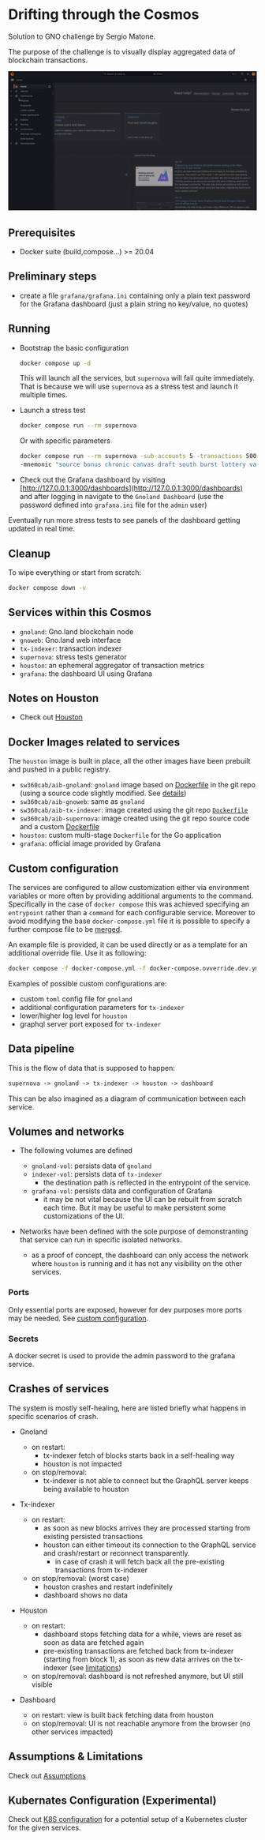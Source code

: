 # Drifting through the Cosmos

Solution to GNO challenge by Sergio Matone.

The purpose of the challenge is to visually display aggregated data of blockchain transactions.

![Banner](.github/demo.gif)

## Prerequisites

* Docker suite (build,compose...) >= 20.04

## Preliminary steps

* create a file `grafana/grafana.ini` containing only a plain text password for the Grafana dashboard (just a plain string no key/value, no quotes)

## Running

* Bootstrap the basic configuration

  ```bash
  docker compose up -d
  ```

  This will launch all the services, but `supernova` will fail quite immediately.
  That is because we will use `supernova` as a stress test and launch it multiple times.

* Launch a stress test

  ```bash
  docker compose run --rm supernova
  ```

    Or with specific parameters

  ```bash
  docker compose run --rm supernova -sub-accounts 5 -transactions 500 -url http://gnoland:26657 -mode REALM_CALL \
  -mnemonic "source bonus chronic canvas draft south burst lottery vacant surface solve popular case indicate oppose farm nothing bullet exhibit title speed wink action roast"
  ```

* Check out the Grafana dashboard by visiting [http://127.0.0.1:3000/dashboards](http://127.0.0.1:3000/dashboards) and after logging in navigate to the `Gnoland Dashboard`
(use the password defined into `grafana.ini` file for the `admin` user)

Eventually run more stress tests to see panels of the dashboard getting updated in real time.

## Cleanup

To wipe everything or start from scratch:

```bash
docker compose down -v
```

## Services within this Cosmos

* `gnoland`: Gno.land blockchain node
* `gnoweb`: Gno.land web interface
* `tx-indexer`: transaction indexer
* `supernova`: stress tests generator
* `houston`: an ephemeral aggregator of transaction metrics
* `grafana`: the dashboard UI using Grafana

## Notes on Houston

* Check out [Houston](houston/README.md)

## Docker Images related to services

The `houston` image is built in place, all the other images have been prebuilt and pushed in a public registry.

* `sw360cab/aib-gnoland`: `gnoland` image based on
[Dockerfile](https://github.com/gnolang/gno/blob/master/Dockerfile) in the git repo (using a source code slightly modified. See [details](docs/Assumptions.md#gnoland))
* `sw360cab/aib-gnoweb`: same as `gnoland`
* `sw360cab/aib-tx-indexer`: image created using the git repo [`Dockerfile`](https://github.com/gnolang/tx-indexer/blob/main/Dockerfile)
* `sw360cab/aib-supernova`: image created using the git repo source code and a custom [Dockerfile](supernova-build/supernova.Dockerfile)
* `houston`: custom multi-stage `Dockerfile` for the Go application
* `grafana`: official image provided by Grafana

## Custom configuration

The services are configured to allow customization either via environment variables or more often by providing additional arguments to the command.
Specifically in the case of `docker compose` this was achieved specifying an `entrypoint` rather than a `command` for each configurable service.
Moreover to avoid modifying the base `docker-compose.yml` file it is possible to specify a further compose file to be [merged](https://docs.docker.com/compose/multiple-compose-files/merge/).

An example file is provided, it can be used directly or as a template for an additional override file. Use it as following:

```bash
docker compose -f docker-compose.yml -f docker-compose.ovverride.dev.yml up -d
```

Examples of possible custom configurations are:

* custom `toml` config file for `gnoland`
* additional configuration parameters for `tx-indexer`
* lower/higher log level for `houston`
* graphql server port exposed for `tx-indexer`

## Data pipeline

This is the flow of data that is supposed to happen:

```txt
supernova -> gnoland -> tx-indexer -> houston -> dashboard
```

This can be also imagined as a diagram of communication between each service.

## Volumes and networks

* The following volumes are defined
  * `gnoland-vol`: persists data of `gnoland`
  * `indexer-vol`: persists data of `tx-indexer`
    * the destination path is reflected in the entrypoint of the service.
  * `grafana-vol`: persists data and configuration of Grafana
    * it may be not vital because the UI can be rebuilt from scratch each time. But it may be useful to make persistent some customizations of the UI.

* Networks have been defined with the sole purpose of demonstranting that service can run in specific isolated networks.
  * as a proof of concept, the dashboard can only access the network where `houston` is running and it has not any visibility on the other services.

### Ports

Only essential ports are exposed, however for dev purposes more ports may be needed. See [custom configuration](#custom-configuration).

### Secrets

A docker secret is used to provide the admin password to the grafana service.

## Crashes of services

The system is mostly self-healing, here are listed briefly what happens in specific scenarios of crash.

* Gnoland
  * on restart:
    * tx-indexer fetch of blocks starts back in a self-healing way
    * houston is not impacted
  * on stop/removal:
    * tx-indexer is not able to connect but the GraphQL server keeps being available to houston

* Tx-indexer
  * on restart:
    * as soon as new blocks arrives they are processed starting from existing persisted transactions
    * houston can either timeout its connection to the GraphQL service and crash/restart or reconnect transparently.
      * in case of crash it will fetch back all the pre-existing transactions from tx-indexer
  * on stop/removal: (worst case)
    * houston crashes and restart indefinitely
    * dashboard shows no data

* Houston
  * on restart:
    * dashboard stops fetching data for a while, views are reset as soon as data are fetched again
    * pre-existing transactions are fetched back from tx-indexer (starting from block 1), as soon as new data arrives on the tx-indexer (see [limitations](docs/Assumptions.md#houston))
  * on stop/removal: dashboard is not refreshed anymore, but UI still visible

* Dashboard
  * on restart: view is built back fetching data from houston
  * on stop/removal: UI is not reachable anymore from the browser (no other services impacted)

## Assumptions & Limitations

Check out [Assumptions](docs/Assumptions.md)

## Kubernates Configuration (Experimental)

Check out [K8S configuration](k8s/README.md) for a potential setup of a Kubernetes cluster for the given services.

